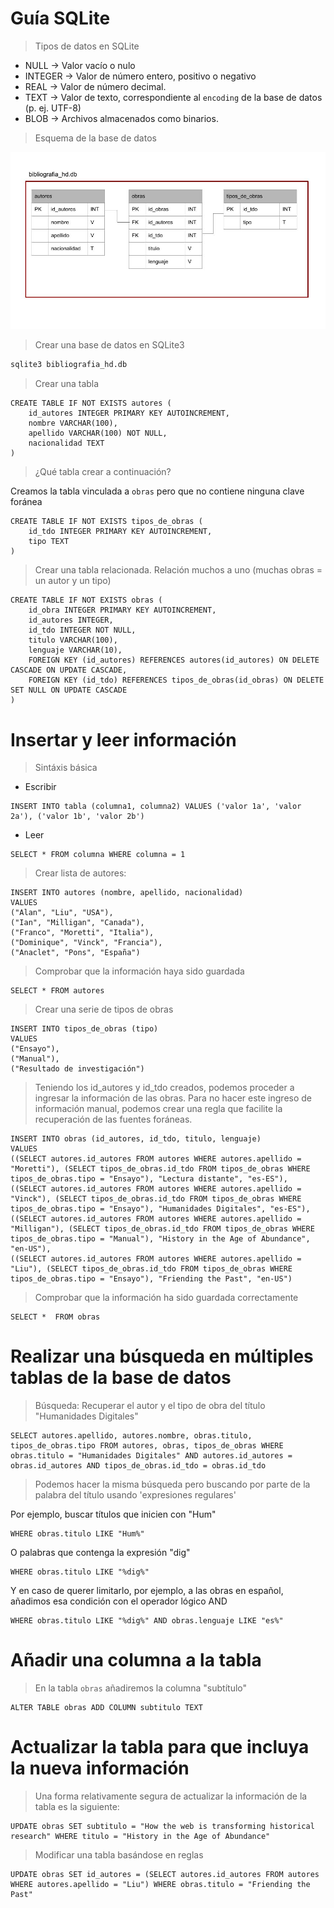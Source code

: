 # Guía SQLite


> Tipos de datos en SQLite

- NULL -> Valor vacío o nulo
- INTEGER -> Valor de número entero, positivo o negativo
- REAL -> Valor de número decimal.
- TEXT -> Valor de texto, correspondiente al `encoding` de la base de datos (p. ej. UTF-8)
- BLOB -> Archivos almacenados como binarios.


> Esquema de la base de datos

<img src="images\esquema_db.jpg">


> Crear una base de datos en SQLite3

```sql
sqlite3 bibliografia_hd.db
```

> Crear una tabla

```
CREATE TABLE IF NOT EXISTS autores (
    id_autores INTEGER PRIMARY KEY AUTOINCREMENT,
    nombre VARCHAR(100),
    apellido VARCHAR(100) NOT NULL,
    nacionalidad TEXT
)
```

> ¿Qué tabla crear a continuación?

Creamos la tabla vinculada a `obras` pero que no contiene ninguna clave foránea

```
CREATE TABLE IF NOT EXISTS tipos_de_obras (
    id_tdo INTEGER PRIMARY KEY AUTOINCREMENT,
    tipo TEXT
)
```

> Crear una tabla relacionada. Relación muchos a uno (muchas obras = un autor y un tipo)

```
CREATE TABLE IF NOT EXISTS obras (
    id_obra INTEGER PRIMARY KEY AUTOINCREMENT,
    id_autores INTEGER,
    id_tdo INTEGER NOT NULL,
    titulo VARCHAR(100),
    lenguaje VARCHAR(10),
    FOREIGN KEY (id_autores) REFERENCES autores(id_autores) ON DELETE CASCADE ON UPDATE CASCADE,
    FOREIGN KEY (id_tdo) REFERENCES tipos_de_obras(id_obras) ON DELETE SET NULL ON UPDATE CASCADE
)
```

# Insertar y leer información

> Sintáxis básica

* Escribir

```
INSERT INTO tabla (columna1, columna2) VALUES ('valor 1a', 'valor 2a'), ('valor 1b', 'valor 2b')
```

* Leer

```
SELECT * FROM columna WHERE columna = 1
```

> Crear lista de autores:

```
INSERT INTO autores (nombre, apellido, nacionalidad)
VALUES
("Alan", "Liu", "USA"),
("Ian", "Milligan", "Canada"),
("Franco", "Moretti", "Italia"),
("Dominique", "Vinck", "Francia"),
("Anaclet", "Pons", "España")
```

> Comprobar que la información haya sido guardada

```
SELECT * FROM autores
```

> Crear una serie de tipos de obras

```
INSERT INTO tipos_de_obras (tipo)
VALUES
("Ensayo"),
("Manual"),
("Resultado de investigación")
```

> Teniendo los id_autores y id_tdo creados, podemos proceder a ingresar la información de las obras.
Para no hacer este ingreso de información manual, podemos crear una regla que facilite la recuperación de las fuentes foráneas.

```
INSERT INTO obras (id_autores, id_tdo, titulo, lenguaje)
VALUES
((SELECT autores.id_autores FROM autores WHERE autores.apellido = "Moretti"), (SELECT tipos_de_obras.id_tdo FROM tipos_de_obras WHERE tipos_de_obras.tipo = "Ensayo"), "Lectura distante", "es-ES"),
((SELECT autores.id_autores FROM autores WHERE autores.apellido = "Vinck"), (SELECT tipos_de_obras.id_tdo FROM tipos_de_obras WHERE tipos_de_obras.tipo = "Ensayo"), "Humanidades Digitales", "es-ES"),
((SELECT autores.id_autores FROM autores WHERE autores.apellido = "Milligan"), (SELECT tipos_de_obras.id_tdo FROM tipos_de_obras WHERE tipos_de_obras.tipo = "Manual"), "History in the Age of Abundance", "en-US"),
((SELECT autores.id_autores FROM autores WHERE autores.apellido = "Liu"), (SELECT tipos_de_obras.id_tdo FROM tipos_de_obras WHERE tipos_de_obras.tipo = "Ensayo"), "Friending the Past", "en-US")
```

> Comprobar que la información ha sido guardada correctamente

```
SELECT *  FROM obras
```

# Realizar una búsqueda en múltiples tablas de la base de datos

> Búsqueda: Recuperar el autor y el tipo de obra del título "Humanidades Digitales"

```
SELECT autores.apellido, autores.nombre, obras.titulo, tipos_de_obras.tipo FROM autores, obras, tipos_de_obras WHERE obras.titulo = "Humanidades Digitales" AND autores.id_autores = obras.id_autores AND tipos_de_obras.id_tdo = obras.id_tdo
```

> Podemos hacer la misma búsqueda pero buscando por parte de la palabra del título usando 'expresiones regulares'

Por ejemplo, buscar títulos que inicien con "Hum"

```
WHERE obras.titulo LIKE "Hum%"
```

O palabras que contenga la expresión "dig"

```
WHERE obras.titulo LIKE "%dig%"
```

Y en caso de querer limitarlo, por ejemplo, a las obras en español, añadimos esa condición con el operador lógico AND

```
WHERE obras.titulo LIKE "%dig%" AND obras.lenguaje LIKE "es%"
```

# Añadir una columna a la tabla

> En la tabla `obras` añadiremos la columna "subtítulo"

```
ALTER TABLE obras ADD COLUMN subtitulo TEXT
```


# Actualizar la tabla para que incluya la nueva información

> Una forma relativamente segura de actualizar la información de la tabla es la siguiente:

```
UPDATE obras SET subtitulo = "How the web is transforming historical research" WHERE titulo = "History in the Age of Abundance"
```

> Modificar una tabla basándose en reglas

```
UPDATE obras SET id_autores = (SELECT autores.id_autores FROM autores WHERE autores.apellido = "Liu") WHERE obras.titulo = "Friending the Past"
```

